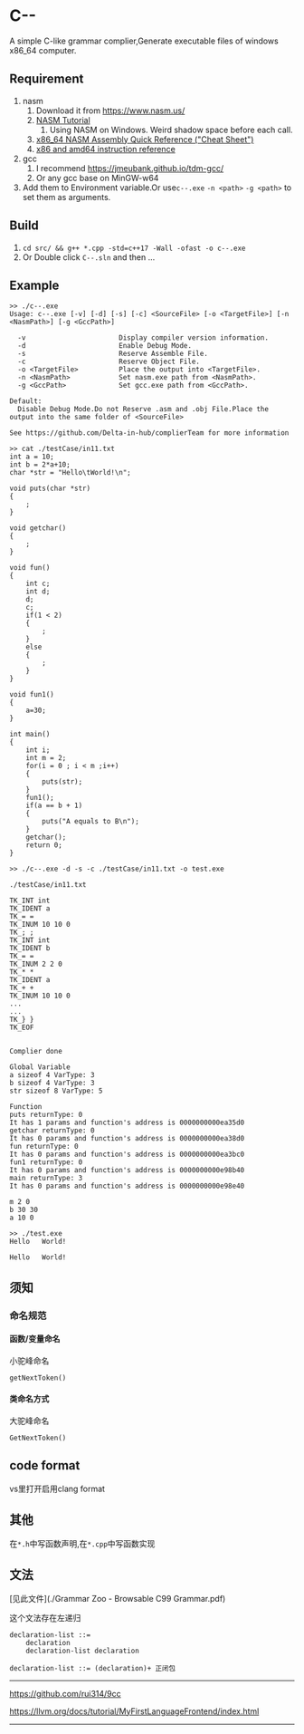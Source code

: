 # C--
A simple C-like grammar complier,Generate executable files of windows x86_64 computer.

## Requirement
1. nasm
   1. Download it from https://www.nasm.us/
   2. [NASM Tutorial](https://cs.lmu.edu/~ray/notes/nasmtutorial/)
      1. Using NASM on Windows. Weird shadow space before each call.
   3. [x86_64 NASM Assembly Quick Reference ("Cheat Sheet")](https://www.cs.uaf.edu/2017/fall/cs301/reference/x86_64.html)
   4. [x86 and amd64 instruction reference](https://www.felixcloutier.com/x86/index.html)
2. gcc
   1. I recommend https://jmeubank.github.io/tdm-gcc/
   2. Or any gcc base on MinGW-w64
3. Add them to Environment variable.Or use`c--.exe` `-n <path>` `-g <path>` to set them as arguments.

## Build
1. `cd src/ && g++ *.cpp -std=c++17 -Wall -ofast -o c--.exe`
2. Or Double click `C--.sln` and then ...

## Example
```
>> ./c--.exe
Usage: c--.exe [-v] [-d] [-s] [-c] <SourceFile> [-o <TargetFile>] [-n <NasmPath>] [-g <GccPath>]

  -v                       Display compiler version information.
  -d                       Enable Debug Mode.
  -s                       Reserve Assemble File.
  -c                       Reserve Object File.
  -o <TargetFile>          Place the output into <TargetFile>.
  -n <NasmPath>            Set nasm.exe path from <NasmPath>.
  -g <GccPath>             Set gcc.exe path from <GccPath>.

Default:
  Disable Debug Mode.Do not Reserve .asm and .obj File.Place the output into the same folder of <SourceFile>

See https://github.com/Delta-in-hub/complierTeam for more information

>> cat ./testCase/in11.txt
int a = 10;
int b = 2*a+10;
char *str = "Hello\tWorld!\n";

void puts(char *str)
{
    ;
}

void getchar()
{
    ;
}

void fun()
{
    int c;
    int d;
    d;
    c;
    if(1 < 2)
    {
        ;
    }
    else
    {
        ;
    }
}

void fun1()
{
    a=30;
}

int main()
{
    int i;
    int m = 2;
    for(i = 0 ; i < m ;i++)
    {
        puts(str);
    }
    fun1();
    if(a == b + 1)
    {
        puts("A equals to B\n");
    }
    getchar();
    return 0;
}

>> ./c--.exe -d -s -c ./testCase/in11.txt -o test.exe

./testCase/in11.txt

TK_INT int
TK_IDENT a
TK_= =
TK_INUM 10 10 0
TK_; ;
TK_INT int
TK_IDENT b
TK_= =
TK_INUM 2 2 0
TK_* *
TK_IDENT a
TK_+ +
TK_INUM 10 10 0
...
...
TK_} }
TK_EOF


Complier done

Global Variable
a sizeof 4 VarType: 3
b sizeof 4 VarType: 3
str sizeof 8 VarType: 5

Function
puts returnType: 0
It has 1 params and function's address is 0000000000ea35d0
getchar returnType: 0
It has 0 params and function's address is 0000000000ea38d0
fun returnType: 0
It has 0 params and function's address is 0000000000ea3bc0
fun1 returnType: 0
It has 0 params and function's address is 0000000000e98b40
main returnType: 3
It has 0 params and function's address is 0000000000e98e40

m 2 0
b 30 30
a 10 0

>> ./test.exe
Hello   World!

Hello   World!

```

## 须知

### 命名规范

#### 函数/变量命名

小驼峰命名

`getNextToken()`

#### 类命名方式

大驼峰命名

`GetNextToken()`

## code format

vs里打开启用clang format
## 其他

在`*.h`中写函数声明,在`*.cpp`中写函数实现

## 文法

[见此文件](./Grammar Zoo - Browsable C99 Grammar.pdf)

这个文法存在左递归

```
declaration-list ::=
	declaration
	declaration-list declaration

declaration-list ::= (declaration)+ 正闭包
```



---

https://github.com/rui314/9cc

https://llvm.org/docs/tutorial/MyFirstLanguageFrontend/index.html

---